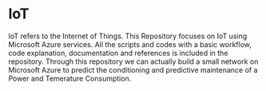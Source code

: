 # IoT

IoT refers to the Internet of Things. This Repository focuses on IoT using Microsoft Azure services. All the scripts and codes with a basic workflow, code explanation, documentation and references is included in the repository. Through this repository we can actually build a small network on Microsoft Azure to predict the conditioning and predictive maintenance of a Power and Temerature Consumption.  

